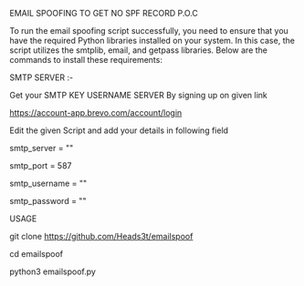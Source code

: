 EMAIL SPOOFING TO GET NO SPF RECORD P.O.C

To run the email spoofing script successfully, you need to ensure that you have the required Python libraries installed on your system. In this case, the script utilizes the smtplib, email, and getpass libraries. Below are the commands to install these requirements:


SMTP SERVER :- 


Get your SMTP KEY USERNAME SERVER By signing up on given link

https://account-app.brevo.com/account/login 



Edit the given Script and add your details in following field 

smtp_server = ""

smtp_port = 587

smtp_username = ""

smtp_password = "" 

USAGE

git clone https://github.com/Heads3t/emailspoof

cd emailspoof

python3 emailspoof.py




